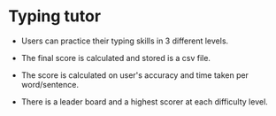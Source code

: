 # Typing tutor

* Users can practice their typing skills in 3 different levels.

* The final score is calculated and stored is a csv file.

* The score is calculated on user's accuracy and time taken per word/sentence.

* There is a leader board and a highest scorer at each difficulty level.
